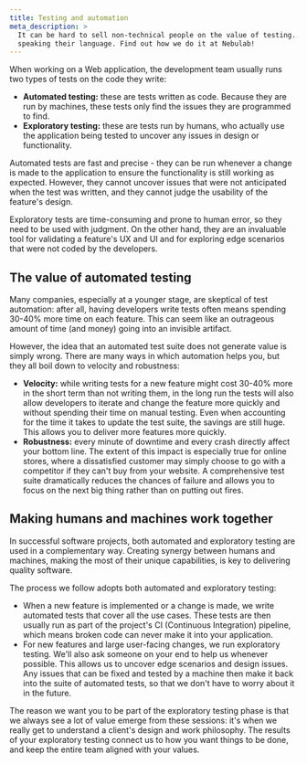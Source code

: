 ```yaml
---
title: Testing and automation
meta_description: >
  It can be hard to sell non-technical people on the value of testing... unless you do it by
  speaking their language. Find out how we do it at Nebulab!
---
```


When working on a Web application, the development team usually runs two types of tests on the code
they write:

- **Automated testing:** these are tests written as code. Because they are run by machines, these
  tests only find the issues they are programmed to find.
- **Exploratory testing:** these are tests run by humans, who actually use the application being
  tested to uncover any issues in design or functionality.

Automated tests are fast and precise - they can be run whenever a change is made to the application
to ensure the functionality is still working as expected. However, they cannot uncover issues that
were not anticipated when the test was written, and they cannot judge the usability of the feature's
design.

Exploratory tests are time-consuming and prone to human error, so they need to be used with
judgment. On the other hand, they are an invaluable tool for validating a feature's UX and UI and
for exploring edge scenarios that were not coded by the developers.

## The value of automated testing

Many companies, especially at a younger stage, are skeptical of test automation: after all, having
developers write tests often means spending 30-40% more time on each feature. This can seem like an
outrageous amount of time (and money) going into an invisible artifact.

However, the idea that an automated test suite does not generate value is simply wrong. There are
many ways in which automation helps you, but they all boil down to velocity and robustness:

- **Velocity:** while writing tests for a new feature might cost 30-40% more in the short term than
  not writing them, in the long run the tests will also allow developers to iterate and change the
  feature more quickly and without spending their time on manual testing. Even when accounting for
  the time it takes to update the test suite, the savings are still huge. This allows you to deliver
  more features more quickly.
- **Robustness:** every minute of downtime and every crash directly affect your bottom line. The
  extent of this impact is especially true for online stores, where a dissatisfied customer may
  simply choose to go with a competitor if they can't buy from your website. A comprehensive test
  suite dramatically reduces the chances of failure and allows you to focus on the next big thing
  rather than on putting out fires.

## Making humans and machines work together

In successful software projects, both automated and exploratory testing are used in a complementary
way. Creating synergy between humans and machines, making the most of their unique capabilities, is
key to delivering quality software.

The process we follow adopts both automated and exploratory testing:

- When a new feature is implemented or a change is made, we write automated tests that cover all the
  use cases. These tests are then usually run as part of the project's CI (Continuous Integration)
  pipeline, which means broken code can never make it into your application.
- For new features and large user-facing changes, we run exploratory testing. We'll also ask someone
  on your end to help us whenever possible. This allows us to uncover edge scenarios and design
  issues. Any issues that can be fixed and tested by a machine then make it back into the suite of
  automated tests, so that we don't have to worry about it in the future.

The reason we want you to be part of the exploratory testing phase is that we always see a lot of
value emerge from these sessions: it's when we really get to understand a client's design and work
philosophy. The results of your exploratory testing connect us to how you want things to be done,
and keep the entire team aligned with your values. 
